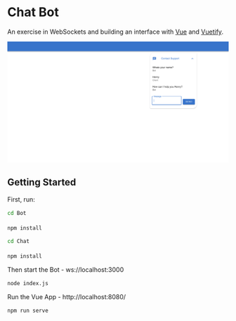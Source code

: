 # Chat Bot

An exercise in WebSockets and building an interface with [Vue](https://nextjs.org/) and [Vuetify](https://vuetifyjs.com/en/).

<img width="800" alt="HomePage" src="preview-img/chatbot-vue.png">

## Getting Started

First, run:

```bash
cd Bot

npm install
```

```bash
cd Chat

npm install
```

Then start the Bot - ws://localhost:3000

```bash
node index.js
```

Run the Vue App - http://localhost:8080/

```bash
npm run serve
```
